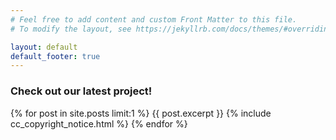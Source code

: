 ```yaml
---
# Feel free to add content and custom Front Matter to this file.
# To modify the layout, see https://jekyllrb.com/docs/themes/#overriding-theme-defaults

layout: default
default_footer: true
---
```

<h3>Check out our latest project!</h3>
{% for post in site.posts limit:1 %}
  {{ post.excerpt }}
  {% include cc_copyright_notice.html %}
{% endfor %}
